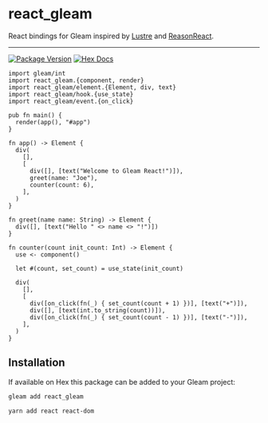 # react_gleam

React bindings for Gleam inspired by [Lustre](https://github.com/hayleigh-dot-dev/gleam-lustre/blob/main/src/lustre/attribute.gleam) and [ReasonReact](https://reasonml.github.io/reason-react/).

---

[![Package Version](https://img.shields.io/hexpm/v/react_gleam)](https://hex.pm/packages/react_gleam)
[![Hex Docs](https://img.shields.io/badge/hex-docs-ffaff3)](https://hexdocs.pm/react_gleam/)

```gleam
import gleam/int
import react_gleam.{component, render}
import react_gleam/element.{Element, div, text}
import react_gleam/hook.{use_state}
import react_gleam/event.{on_click}

pub fn main() {
  render(app(), "#app")
}

fn app() -> Element {
  div(
    [],
    [
      div([], [text("Welcome to Gleam React!")]),
      greet(name: "Joe"),
      counter(count: 6),
    ],
  )
}

fn greet(name name: String) -> Element {
  div([], [text("Hello " <> name <> "!")])
}

fn counter(count init_count: Int) -> Element {
  use <- component()

  let #(count, set_count) = use_state(init_count)

  div(
    [],
    [
      div([on_click(fn(_) { set_count(count + 1) })], [text("+")]),
      div([], [text(int.to_string(count))]),
      div([on_click(fn(_) { set_count(count - 1) })], [text("-")]),
    ],
  )
}

```

## Installation

If available on Hex this package can be added to your Gleam project:

```sh
gleam add react_gleam

yarn add react react-dom
```
